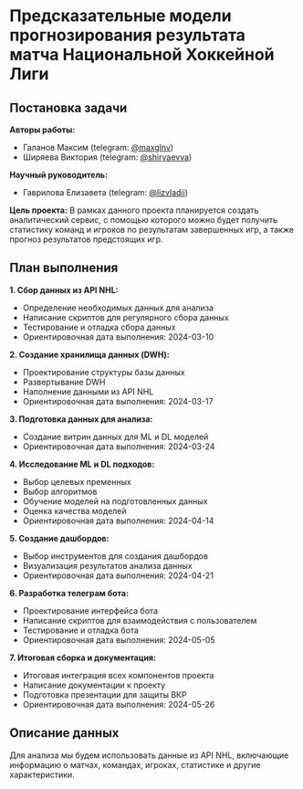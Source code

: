 # Предсказательные модели прогнозирования результата матча Национальной Хоккейной Лиги

## Постановка задачи
**Авторы работы:**
- Галанов Максим (telegram: [@maxglnv](https://t.me/maxglnv))
- Ширяева Виктория (telegram: [@shiryaevva](https://t.me/shiryaevva))

**Научный руководитель:**
- Гаврилова Елизавета (telegram: [@lizvladii](https://t.me/lizvladii))

**Цель проекта:**
В рамках данного проекта планируется создать аналитический сервис, с помощью которого можно будет получить статистику команд и игроков по результатам завершенных игр, а также прогноз результатов предстоящих игр. 


## План выполнения
**1. Сбор данных из API NHL:**
   - Определение необходимых данных для анализа
   - Написание скриптов для регулярного сбора данных
   - Тестирование и отладка сбора данных
   - Ориентировочная дата выполнения: 2024-03-10

**2. Создание хранилища данных (DWH):**
   - Проектирование структуры базы данных
   - Развертывание DWH
   - Наполнение данными из API NHL
   - Ориентировочная дата выполнения: 2024-03-17

**3. Подготовка данных для анализа:**
   - Создание витрин данных для ML и DL моделей
   - Ориентировочная дата выполнения: 2024-03-24

**4. Исследование ML и DL подходов:**
   - Выбор целевых пременных
   - Выбор алгоритмов
   - Обучение моделей на подготовленных данных
   - Оценка качества моделей
   - Ориентировочная дата выполнения: 2024-04-14

**5. Создание дашбордов:**
   - Выбор инструментов для создания дашбордов
   - Визуализация результатов анализа данных
   - Ориентировочная дата выполнения: 2024-04-21

**6. Разработка телеграм бота:**
   - Проектирование интерфейса бота
   - Написание скриптов для взаимодействия с пользователем
   - Тестирование и отладка бота
   - Ориентировочная дата выполнения: 2024-05-05

**7. Итоговая сборка и документация:**
   - Итоговая интеграция всех компонентов проекта
   - Написание документации к проекту
   - Подготовка презентации для защиты ВКР
   - Ориентировочная дата выполнения: 2024-05-26

## Описание данных
Для анализа мы будем использовать данные из API NHL, включающие информацию о матчах, командах, игроках, статистике и другие характеристики.
